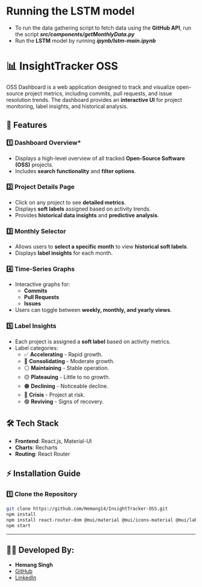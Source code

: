 # **Running the LSTM model**
- To run the data gathering script to fetch data using the **GitHub API**, run the script ***src/components/getMonthlyData.py***
- Run the **LSTM** model by running ***ipynb/lstm-main.ipynb***

# 📊 **InsightTracker OSS**

OSS Dashboard is a web application designed to track and visualize open-source project metrics, including commits, pull requests, and issue resolution trends. The dashboard provides an **interactive UI** for project monitoring, label insights, and historical analysis.

## 🚀 Features

### **1️⃣ Dashboard Overview***
- Displays a high-level overview of all tracked **Open-Source Software (OSS)** projects.
- Includes **search functionality** and **filter options**.

### **2️⃣ Project Details Page**
- Click on any project to see **detailed metrics**.
- Displays **soft labels** assigned based on activity trends.
- Provides **historical data insights** and **predictive analysis**.

### **3️⃣ Monthly Selector**
- Allows users to **select a specific month** to view **historical soft labels**.
- Displays **label insights** for each month.

### **4️⃣ Time-Series Graphs**
- Interactive graphs for:
  - **Commits**
  - **Pull Requests**
  - **Issues**
- Users can toggle between **weekly, monthly, and yearly views**.

### **5️⃣ Label Insights**
- Each project is assigned a **soft label** based on activity metrics.
- Label categories:
  - ✅ **Accelerating** - Rapid growth.
  - 🔵 **Consolidating** - Moderate growth.
  - ⚪ **Maintaining** - Stable operation.
  - 🟡 **Plateauing** - Little to no growth.
  - 🟠 **Declining** - Noticeable decline.
  - 🔴 **Crisis** - Project at risk.
  - 🟢 **Reviving** - Signs of recovery.

## 🛠️ Tech Stack
- **Frontend**: React.js, Material-UI
- **Charts**: Recharts
- **Routing**: React Router

## ⚡ Installation Guide

### **1️⃣ Clone the Repository**
```bash
git clone https://github.com/Hemang14/InsightTracker-OSS.git
npm install
npm install react-router-dom @mui/material @mui/icons-material @mui/lab @mui/x-date-pickers @emotion/react @emotion/styled recharts @date-io/date-fns
npm start
```

---

## 👨‍💻 Developed By:
- **Hemang Singh**
- [GitHub](https://github.com/Hemang14)
- [LinkedIn](https://www.linkedin.com/in/hemang14/)
